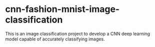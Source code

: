 # cnn-fashion-mnist-image-classification
This is an image classification project to develop a CNN deep learning model capable of accurately classifying images.
